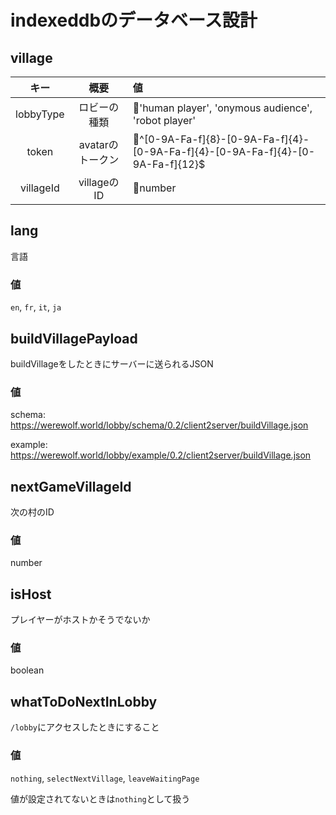 # indexeddbのデータベース設計

## village

|キー|概要|値|
|:------:|:-----:|:------|
|lobbyType|ロビーの種類|'human player', 'onymous audience', 'robot player'|
|token|avatarのトークン|^[0-9A-Fa-f]{8}-[0-9A-Fa-f]{4}-[0-9A-Fa-f]{4}-[0-9A-Fa-f]{4}-[0-9A-Fa-f]{12}$|
|villageId|villageのID|number|

## lang

言語

### 値
`en`, `fr`, `it`, `ja`

## buildVillagePayload

buildVillageをしたときにサーバーに送られるJSON

### 値

schema:
https://werewolf.world/lobby/schema/0.2/client2server/buildVillage.json

example:
https://werewolf.world/lobby/example/0.2/client2server/buildVillage.json

## nextGameVillageId

次の村のID

### 値

number

## isHost

プレイヤーがホストかそうでないか

### 値

boolean

## whatToDoNextInLobby

`/lobby`にアクセスしたときにすること

### 値

`nothing`, `selectNextVillage`, `leaveWaitingPage`

値が設定されてないときは`nothing`として扱う
